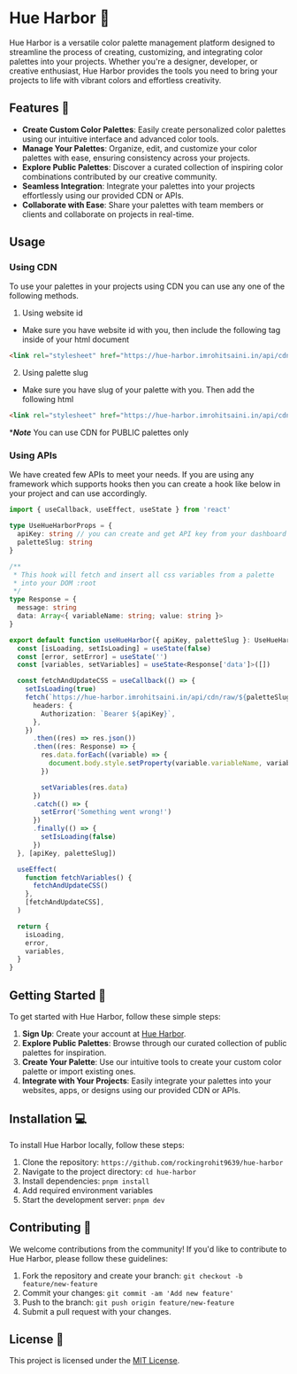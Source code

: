 # Hue Harbor 🎨

Hue Harbor is a versatile color palette management platform designed to streamline the process of creating, customizing, and integrating color palettes into your projects. Whether you're a designer, developer, or creative enthusiast, Hue Harbor provides the tools you need to bring your projects to life with vibrant colors and effortless creativity.

## Features 🚀

- **Create Custom Color Palettes**: Easily create personalized color palettes using our intuitive interface and advanced color tools.
- **Manage Your Palettes**: Organize, edit, and customize your color palettes with ease, ensuring consistency across your projects.
- **Explore Public Palettes**: Discover a curated collection of inspiring color combinations contributed by our creative community.
- **Seamless Integration**: Integrate your palettes into your projects effortlessly using our provided CDN or APIs.
- **Collaborate with Ease**: Share your palettes with team members or clients and collaborate on projects in real-time.

## Usage

### Using CDN

To use your palettes in your projects using CDN you can use any one of the following methods.

1. Using website id

- Make sure you have website id with you, then include the following tag inside <head> of your html document

```html
<link rel="stylesheet" href="https://hue-harbor.imrohitsaini.in/api/cdn/website/<YOUR-WEBSITE-ID>" />
```

2. Using palette slug

- Make sure you have slug of your palette with you. Then add the following html

```html
<link rel="stylesheet" href="https://hue-harbor.imrohitsaini.in/api/cdn/palette/<YOUR-PALETTE-SLUG>" />
```

\*_**Note**_ You can use CDN for PUBLIC palettes only

### Using APIs

We have created few APIs to meet your needs. If you are using any framework which supports hooks then you can create a hook like below in your project and can use accordingly.

```ts
import { useCallback, useEffect, useState } from 'react'

type UseHueHarborProps = {
  apiKey: string // you can create and get API key from your dashboard
  paletteSlug: string
}

/**
 * This hook will fetch and insert all css variables from a palette
 * into your DOM :root
 */
type Response = {
  message: string
  data: Array<{ variableName: string; value: string }>
}

export default function useHueHarbor({ apiKey, paletteSlug }: UseHueHarborProps) {
  const [isLoading, setIsLoading] = useState(false)
  const [error, setError] = useState('')
  const [variables, setVariables] = useState<Response['data']>([])

  const fetchAndUpdateCSS = useCallback(() => {
    setIsLoading(true)
    fetch(`https://hue-harbor.imrohitsaini.in/api/cdn/raw/${paletteSlug}`, {
      headers: {
        Authorization: `Bearer ${apiKey}`,
      },
    })
      .then((res) => res.json())
      .then((res: Response) => {
        res.data.forEach((variable) => {
          document.body.style.setProperty(variable.variableName, variable.value)
        })

        setVariables(res.data)
      })
      .catch(() => {
        setError('Something went wrong!')
      })
      .finally(() => {
        setIsLoading(false)
      })
  }, [apiKey, paletteSlug])

  useEffect(
    function fetchVariables() {
      fetchAndUpdateCSS()
    },
    [fetchAndUpdateCSS],
  )

  return {
    isLoading,
    error,
    variables,
  }
}
```

## Getting Started 🌟

To get started with Hue Harbor, follow these simple steps:

1. **Sign Up**: Create your account at [Hue Harbor](hue-harbor.imrohitsaini.in/auth/login).
2. **Explore Public Palettes**: Browse through our curated collection of public palettes for inspiration.
3. **Create Your Palette**: Use our intuitive tools to create your custom color palette or import existing ones.
4. **Integrate with Your Projects**: Easily integrate your palettes into your websites, apps, or designs using our provided CDN or APIs.

## Installation 💻

To install Hue Harbor locally, follow these steps:

1. Clone the repository: `https://github.com/rockingrohit9639/hue-harbor`
2. Navigate to the project directory: `cd hue-harbor`
3. Install dependencies: `pnpm install`
4. Add required environment variables
5. Start the development server: `pnpm dev`

## Contributing 🤝

We welcome contributions from the community! If you'd like to contribute to Hue Harbor, please follow these guidelines:

1. Fork the repository and create your branch: `git checkout -b feature/new-feature`
2. Commit your changes: `git commit -am 'Add new feature'`
3. Push to the branch: `git push origin feature/new-feature`
4. Submit a pull request with your changes.

## License 📄

This project is licensed under the [MIT License](LICENSE).
